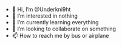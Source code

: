 - 👋 Hi, I’m @Underkni9ht
- 👀 I’m interested in nothing
- 🌱 I’m currently learning everything
- 💞️ I’m looking to collaborate on something
- 📫 How to reach me by bus or airplane

<!---
Underkni9ht/Underkni9ht is a ✨ special ✨ repository because its `README.md` (this file) appears on your GitHub profile.
You can click the Preview link to take a look at your changes.
--->
